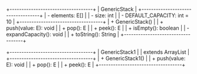 +-----------------------------------+
|          GenericStack<E>          |
+-----------------------------------+
| - elements: E[]                   |
| - size: int                       |
| - DEFAULT_CAPACITY: int = 10      |
+-----------------------------------+
| + GenericStack()                  |
| + push(value: E): void            |
| + pop(): E                        |
| + peek(): E                       |
| + isEmpty(): boolean              |
| - expandCapacity(): void          |
| + toString(): String              |
+-----------------------------------+

+-----------------------------------+
|         GenericStack1<E>          |
|       extends ArrayList<E>        |
+-----------------------------------+
| + GenericStack1()                 |
| + push(value: E): void            |
| + pop(): E                        |
| + peek(): E                       |
+-----------------------------------+